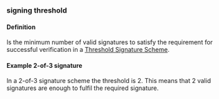 ### signing threshold

<h4>Definition</h4><p>Is the minimum number of valid signatures to satisfy the requirement for successful verification in a <a href="threshold-signature-scheme">Threshold Signature Scheme</a>.</p><h4>Example 2-of-3 signature</h4><p>In a 2-of-3 signature scheme the threshold is 2. This means that 2 valid signatures are enough to fulfil the required signature.</p>